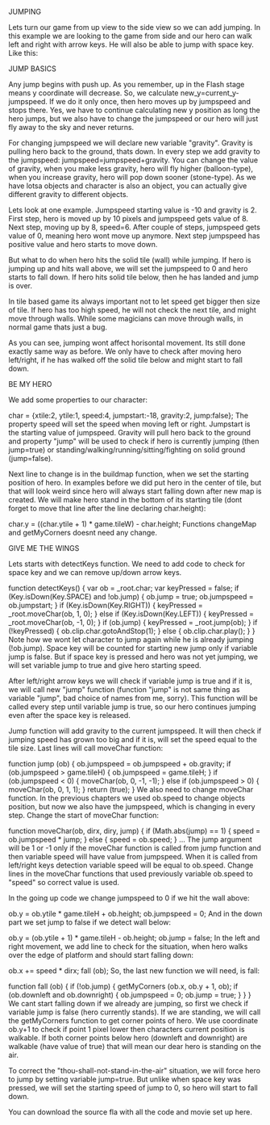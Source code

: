 JUMPING

Lets turn our game from up view to the side view so we can add jumping. In this example we are looking to the game from side and our hero can walk left and right with arrow keys. He will also be able to jump with space key. Like this:




JUMP BASICS

Any jump begins with push up. As you remember, up in the Flash stage means y coordinate will decrease. So, we calculate new_y=current_y-jumpspeed. If we do it only once, then hero moves up by jumpspeed and stops there. Yes, we have to continue calculating new y position as long the hero jumps, but we also have to change the jumpspeed or our hero will just fly away to the sky and never returns.

For changing jumpspeed we will declare new variable "gravity". Gravity is pulling hero back to the ground, thats down. In every step we add gravity to the jumpspeed: jumpspeed=jumpspeed+gravity. You can change the value of gravity, when you make less gravity, hero will fly higher (balloon-type), when you increase gravity, hero will pop down sooner (stone-type). As we have lotsa objects and character is also an object, you can actually give different gravity to different objects.

Lets look at one example. Jumpspeed starting value is -10 and gravity is 2. First step, hero is moved up by 10 pixels and jumpspeed gets value of 8. Next step, moving up by 8, speed=6. After couple of steps, jumpspeed gets value of 0, meaning hero wont move up anymore. Next step jumpspeed has positive value and hero starts to move down.

But what to do when hero hits the solid tile (wall) while jumping. If hero is jumping up and hits wall above, we will set the jumpspeed to 0 and hero starts to fall down. If hero hits solid tile below, then he has landed and jump is over.

In tile based game its always important not to let speed get bigger then size of tile. If hero has too high speed, he will not check the next tile, and might move through walls. While some magicians can move through walls, in normal game thats just a bug.

As you can see, jumping wont affect horisontal movement. Its still done exactly same way as before. We only have to check after moving hero left/right, if he has walked off the solid tile below and might start to fall down.


BE MY HERO

We add some properties to our character:

char = {xtile:2, ytile:1, speed:4, jumpstart:-18, gravity:2, jump:false};
The property speed will set the speed when moving left or right. Jumpstart is the starting value of jumpspeed. Gravity will pull hero back to the ground and property "jump" will be used to check if hero is currently jumping (then jump=true) or standing/walking/running/sitting/fighting on solid ground (jump=false).

Next line to change is in the buildmap function, when we set the starting position of hero. In examples before we did put hero in the center of tile, but that will look weird since hero will always start falling down after new map is created. We will make hero stand in the bottom of its starting tile (dont forget to move that line after the line declaring char.height):

char.y = ((char.ytile + 1) * game.tileW) - char.height;
Functions changeMap and getMyCorners doesnt need any change.


GIVE ME THE WINGS

Lets starts with detectKeys function. We need to add code to check for space key and we can remove up/down arrow keys.

function detectKeys()
{
	var ob = _root.char;
	var keyPressed = false;
	if (Key.isDown(Key.SPACE) and !ob.jump)
	{
		ob.jump = true;
		ob.jumpspeed = ob.jumpstart;
	}
	if (Key.isDown(Key.RIGHT))
	{
		keyPressed = _root.moveChar(ob, 1, 0);
	}
	else if (Key.isDown(Key.LEFT))
	{
		keyPressed = _root.moveChar(ob, -1, 0);
	}
	if (ob.jump)
	{
		keyPressed = _root.jump(ob);
	}
	if (!keyPressed)
	{
		ob.clip.char.gotoAndStop(1);
	}
	else
	{
		ob.clip.char.play();
	}
}
Note how we wont let character to jump again while he is already jumping (!ob.jump). Space key will be counted for starting new jump only if variable jump is false. But if space key is pressed and hero was not yet jumping, we will set variable jump to true and give hero starting speed.

After left/right arrow keys we will check if variable jump is true and if it is, we will call new "jump" function (function "jump" is not same thing as variable "jump", bad choice of names from me, sorry). This function will be called every step until variable jump is true, so our hero continues jumping even after the space key is released.

Jump function will add gravity to the current jumpspeed. It will then check if jumping speed has grown too big and if it is, will set the speed equal to the tile size. Last lines will call moveChar function:

function jump (ob)
{
	ob.jumpspeed = ob.jumpspeed + ob.gravity;
	if (ob.jumpspeed > game.tileH)
	{
		ob.jumpspeed = game.tileH;
	}
	if (ob.jumpspeed < 0)
	{
		moveChar(ob, 0, -1, -1);
	}
	else if (ob.jumpspeed > 0)
	{
		moveChar(ob, 0, 1, 1);
	}
	return (true);
}
We also need to change moveChar function. In the previous chapters we used ob.speed to change objects position, but now we also have the jumpspeed, which is changing in every step. Change the start of moveChar function:

function moveChar(ob, dirx, diry, jump)
{
	if (Math.abs(jump) == 1)
	{
		speed = ob.jumpspeed * jump;
	}
	else
	{
		speed = ob.speed;
	}
	...
The jump argument will be 1 or -1 only if the moveChar function is called from jump function and then variable speed will have value from jumpspeed. When it is called from left/right keys detection variable speed will be equal to ob.speed. Change lines in the moveChar functions that used previously variable ob.speed to "speed" so correct value is used.

In the going up code we change jumpspeed to 0 if we hit the wall above:

ob.y = ob.ytile * game.tileH + ob.height;
ob.jumpspeed = 0;
And in the down part we set jump to false if we detect wall below:

ob.y = (ob.ytile + 1) * game.tileH - ob.height;
ob.jump = false;
In the left and right movement, we add line to check for the situation, when hero walks over the edge of platform and should start falling down:

ob.x += speed * dirx;
fall (ob);
So, the last new function we will need, is fall:

function fall (ob)
{
	if (!ob.jump)
	{
		getMyCorners (ob.x, ob.y + 1, ob);
		if (ob.downleft and ob.downright)
		{
			ob.jumpspeed = 0;
			ob.jump = true;
		}
	}
}
We cant start falling down if we already are jumping, so first we check if variable jump is false (hero currently stands). If we are standing, we will call the getMyCorners function to get corner points of hero. We use coordinate ob.y+1 to check if point 1 pixel lower then characters current position is walkable. If both corner points below hero (downleft and downright) are walkable (have value of true) that will mean our dear hero is standing on the air.

To correct the "thou-shall-not-stand-in-the-air" situation, we will force hero to jump by setting variable jump=true. But unlike when space key was pressed, we will set the starting speed of jump to 0, so hero will start to fall down.

You can download the source fla with all the code and movie set up here.